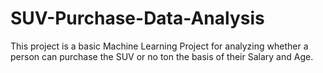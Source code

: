 # SUV-Purchase-Data-Analysis
This project is a basic Machine Learning Project for analyzing whether a person can purchase the SUV or no ton the basis of their Salary and Age.
